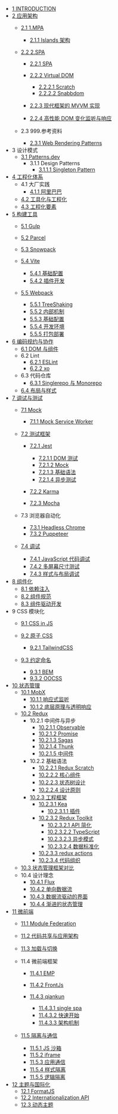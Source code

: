   - [1 INTRODUCTION](/INTRODUCTION.md)
  - [2 应用架构](/应用架构/README.md)
    - [2.1 1.MPA](/应用架构/1.MPA/README.md)
      - [2.1.1 Islands 架构](/应用架构/1.MPA/Islands%20架构/README.md)
        
    - [2.2 2.SPA](/应用架构/2.SPA/README.md)
      - [2.2.1 SPA](/应用架构/2.SPA/SPA/README.md)
        
      - [2.2.2 Virtual DOM](/应用架构/2.SPA/Virtual%20DOM/README.md)
        - [2.2.2.1 Scratch](/应用架构/2.SPA/Virtual%20DOM/Scratch.md)
        - [2.2.2.2 Snabbdom](/应用架构/2.SPA/Virtual%20DOM/Snabbdom.md)
      - [2.2.3 现代框架的 MVVM 实现](/应用架构/2.SPA/现代框架的%20MVVM%20实现.md)
      - [2.2.4 高性能 DOM 变化监听与响应](/应用架构/2.SPA/高性能%20DOM%20变化监听与响应.md)
    - 2.3 999.参考资料
      - [2.3.1 Web Rendering Patterns](/应用架构/999.参考资料/2023-Web%20Rendering%20Patterns.md)
  - 3 设计模式
    - [3.1 Patterns.dev](/设计模式/Patterns.dev/README.md)
      - 3.1.1 Design Patterns
        - [3.1.1.1 Singleton Pattern](/设计模式/Patterns.dev/Design%20Patterns/Singleton%20Pattern.md)
  - [4 工程化体系](/工程化体系/README.md)
    - 4.1 大厂实践
      - [4.1.1 阿里巴巴](/工程化体系/大厂实践/阿里巴巴.md)
    - [4.2 工具化与工程化](/工程化体系/工具化与工程化.md)
    - [4.3 工程化要素](/工程化体系/工程化要素.md)
  - [5 构建工具](/构建工具/README.md)
    - [5.1 Gulp](/构建工具/Gulp/README.md)
      
    - [5.2 Parcel](/构建工具/Parcel/README.md)
      
    - [5.3 Snowpack](/构建工具/Snowpack/README.md)
      
    - [5.4 Vite](/构建工具/Vite/README.md)
      - [5.4.1 基础配置](/构建工具/Vite/基础配置.md)
      - [5.4.2 插件开发](/构建工具/Vite/插件开发.md)
    - [5.5 Webpack](/构建工具/Webpack/README.md)
      - [5.5.1 TreeShaking](/构建工具/Webpack/TreeShaking.md)
      - [5.5.2 内部机制](/构建工具/Webpack/内部机制.md)
      - [5.5.3 基础配置](/构建工具/Webpack/基础配置.md)
      - [5.5.4 开发环境](/构建工具/Webpack/开发环境.md)
      - [5.5.5 打包部署](/构建工具/Webpack/打包部署.md)
  - [6 编码规约与协作](/编码规约与协作/README.md)
    - [6.1 DOM 与组件](/编码规约与协作/DOM%20与组件.md)
    - 6.2 Lint
      - [6.2.1 ESLint](/编码规约与协作/Lint/ESLint.md)
      - [6.2.2 xo](/编码规约与协作/Lint/xo.md)
    - 6.3 代码仓库
      - [6.3.1 Singlerepo 与 Monorepo](/编码规约与协作/代码仓库/Singlerepo%20与%20Monorepo.md)
    - [6.4 布局与样式](/编码规约与协作/布局与样式.md)
  - [7 调试与测试](/调试与测试/README.md)
    - [7.1 Mock](/调试与测试/Mock/README.md)
      - [7.1.1 Mock Service Worker](/调试与测试/Mock/Mock%20Service%20Worker.md)
    - [7.2 测试框架](/调试与测试/测试框架/README.md)
      - [7.2.1 Jest](/调试与测试/测试框架/Jest/README.md)
        - [7.2.1.1 DOM 测试](/调试与测试/测试框架/Jest/DOM%20测试.md)
        - [7.2.1.2 Mock](/调试与测试/测试框架/Jest/Mock.md)
        - [7.2.1.3 基础语法](/调试与测试/测试框架/Jest/基础语法.md)
        - [7.2.1.4 异步测试](/调试与测试/测试框架/Jest/异步测试.md)
      - [7.2.2 Karma](/调试与测试/测试框架/Karma/README.md)
        
      - [7.2.3 Mocha](/调试与测试/测试框架/Mocha/README.md)
        
    - 7.3 浏览器自动化
      - [7.3.1 Headless Chrome](/调试与测试/浏览器自动化/Headless-Chrome.md)
      - [7.3.2 Puppeteer](/调试与测试/浏览器自动化/Puppeteer.md)
    - [7.4 调试](/调试与测试/调试/README.md)
      - [7.4.1 JavaScript 代码调试](/调试与测试/调试/JavaScript%20代码调试.md)
      - [7.4.2 多屏幕尺寸测试](/调试与测试/调试/多屏幕尺寸测试.md)
      - [7.4.3 样式与布局调试](/调试与测试/调试/样式与布局调试.md)
  - [8 组件化](/组件化/README.md)
    - [8.1 依赖注入](/组件化/依赖注入.md)
    - [8.2 组件规范](/组件化/组件规范.md)
    - [8.3 组件驱动开发](/组件化/组件驱动开发.md)
  - 9 CSS 模块化
    - [9.1 CSS in JS](/CSS%20模块化/CSS-in-JS/README.md)
      
    - [9.2 原子 CSS](/CSS%20模块化/原子%20CSS/README.md)
      - [9.2.1 TailwindCSS](/CSS%20模块化/原子%20CSS/TailwindCSS.md)
    - [9.3 约定命名](/CSS%20模块化/约定命名/README.md)
      - [9.3.1 BEM](/CSS%20模块化/约定命名/BEM.md)
      - [9.3.2 OOCSS](/CSS%20模块化/约定命名/OOCSS.md)
  - [10 状态管理](/状态管理/README.md)
    - [10.1 MobX](/状态管理/MobX/README.md)
      - [10.1.1 响应式监听](/状态管理/MobX/响应式监听.md)
      - [10.1.2 底层原理与透明响应](/状态管理/MobX/底层原理与透明响应.md)
    - [10.2 Redux](/状态管理/Redux/README.md)
      - 10.2.1 中间件与异步
        - [10.2.1.1 Observable](/状态管理/Redux/中间件与异步/Observable.md)
        - [10.2.1.2 Promise](/状态管理/Redux/中间件与异步/Promise.md)
        - [10.2.1.3 Sagas](/状态管理/Redux/中间件与异步/Sagas.md)
        - [10.2.1.4 Thunk](/状态管理/Redux/中间件与异步/Thunk.md)
        - [10.2.1.5 中间件](/状态管理/Redux/中间件与异步/中间件.md)
      - 10.2.2 基础语法
        - [10.2.2.1 Redux Scratch](/状态管理/Redux/基础语法/Redux%20Scratch.md)
        - [10.2.2.2 核心组件](/状态管理/Redux/基础语法/核心组件.md)
        - [10.2.2.3 状态树设计](/状态管理/Redux/基础语法/状态树设计.md)
        - [10.2.2.4 设计原则](/状态管理/Redux/基础语法/设计原则.md)
      - [10.2.3 工程框架](/状态管理/Redux/工程框架/README.md)
        - [10.2.3.1 Kea](/状态管理/Redux/工程框架/Kea/README.md)
          - [10.2.3.1.1 插件](/状态管理/Redux/工程框架/Kea/插件.md)
        - [10.2.3.2 Redux Toolkit](/状态管理/Redux/工程框架/Redux%20Toolkit/README.md)
          - [10.2.3.2.1 API 简化](/状态管理/Redux/工程框架/Redux%20Toolkit/API%20简化.md)
          - [10.2.3.2.2 TypeScript](/状态管理/Redux/工程框架/Redux%20Toolkit/TypeScript.md)
          - [10.2.3.2.3 异步模式](/状态管理/Redux/工程框架/Redux%20Toolkit/异步模式.md)
          - [10.2.3.2.4 数据标准化](/状态管理/Redux/工程框架/Redux%20Toolkit/数据标准化.md)
        - [10.2.3.3 redux actions](/状态管理/Redux/工程框架/redux-actions.md)
        - [10.2.3.4 代码组织](/状态管理/Redux/工程框架/代码组织.md)
    - [10.3 状态管理框架对比](/状态管理/状态管理框架对比.md)
    - 10.4 设计理念
      - [10.4.1 Flux](/状态管理/设计理念/Flux.md)
      - [10.4.2 单向数据流](/状态管理/设计理念/单向数据流.md)
      - [10.4.3 数据流驱动的界面](/状态管理/设计理念/数据流驱动的界面.md)
      - [10.4.4 渐进的状态管理](/状态管理/设计理念/渐进的状态管理.md)
  - [11 微前端](/微前端/README.md)
    - [11.1 Module Federation](/微前端/Module%20Federation/README.md)
      
    - [11.2 代码共享与应用架构](/微前端/代码共享与应用架构.md)
    - [11.3 加载与切换](/微前端/加载与切换/README.md)
      
    - 11.4 微前端框架
      - [11.4.1 EMP](/微前端/微前端框架/EMP/README.md)
        
      - [11.4.2 FrontJs](/微前端/微前端框架/FrontJs/README.md)
        
      - [11.4.3 qiankun](/微前端/微前端框架/qiankun/README.md)
        - [11.4.3.1 single spa](/微前端/微前端框架/qiankun/single-spa.md)
        - [11.4.3.2 快速开始](/微前端/微前端框架/qiankun/快速开始.md)
        - [11.4.3.3 架构机制](/微前端/微前端框架/qiankun/架构机制.md)
    - [11.5 隔离与通信](/微前端/隔离与通信/README.md)
      - [11.5.1 JS 沙箱](/微前端/隔离与通信/JS%20沙箱.md)
      - [11.5.2 iframe](/微前端/隔离与通信/iframe.md)
      - [11.5.3 应用通信](/微前端/隔离与通信/应用通信.md)
      - [11.5.4 样式隔离](/微前端/隔离与通信/样式隔离.md)
      - [11.5.5 逻辑隔离](/微前端/隔离与通信/逻辑隔离.md)
  - [12 主题与国际化](/主题与国际化/README.md)
    - [12.1 FormatJS](/主题与国际化/FormatJS.md)
    - [12.2 Internationalization API](/主题与国际化/Internationalization%20API.md)
    - [12.3 动态主题](/主题与国际化/动态主题.md)